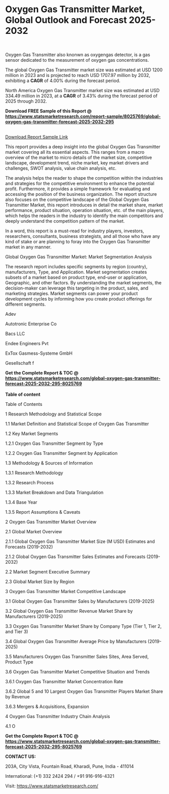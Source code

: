 <h1>Oxygen Gas Transmitter Market, Global Outlook and Forecast 2025-2032</h1><br/><p>
 
 Oxygen Gas Transmitter also knonwn as oxygengas detector, is a gas sensor dedicated to the measurement of oxygen gas concentrations.</p><p>
 
 The global Oxygen Gas Transmitter market size was estimated at USD 1200 million in 2023 and is projected to reach USD 1707.97 million by 2032, exhibiting a <strong>CAGR</strong> of 4.00% during the forecast period.</p><p>
 
 North America Oxygen Gas Transmitter market size was estimated at USD 334.49 million in 2023, at a <strong>CAGR</strong> of 3.43% during the forecast period of 2025 through 2032.</p><div><b>Download FREE Sample of this Report @ <a href="https://www.statsmarketresearch.com/download-free-sample/8025769/global-oxygen-gas-transmitter-forecast-2025-2032-295">https://www.statsmarketresearch.com/report-sample/8025769/global-oxygen-gas-transmitter-forecast-2025-2032-295</a></b></div><br><p><a href="https://www.statsmarketresearch.com/download-free-sample/8025769/global-oxygen-gas-transmitter-forecast-2025-2032-295">Download Report Sample Link</a></p><p>
 
 This report provides a deep insight into the global Oxygen Gas Transmitter market covering all its essential aspects. This ranges from a macro overview of the market to micro details of the market size, competitive landscape, development trend, niche market, key market drivers and challenges, SWOT analysis, value chain analysis, etc.</p><p>
 
 The analysis helps the reader to shape the competition within the industries and strategies for the competitive environment to enhance the potential profit. Furthermore, it provides a simple framework for evaluating and accessing the position of the business organization. The report structure also focuses on the competitive landscape of the Global Oxygen Gas Transmitter Market, this report introduces in detail the market share, market performance, product situation, operation situation, etc. of the main players, which helps the readers in the industry to identify the main competitors and deeply understand the competition pattern of the market.</p><p>In a word, this report is a must-read for industry players, investors, researchers, consultants, business strategists, and all those who have any kind of stake or are planning to foray into the Oxygen Gas Transmitter market in any manner.</p><p>Global Oxygen Gas Transmitter Market: Market Segmentation Analysis</p><p>The research report includes specific segments by region (country), manufacturers, Type, and Application. Market segmentation creates subsets of a market based on product type, end-user or application, Geographic, and other factors. By understanding the market segments, the decision-maker can leverage this targeting in the product, sales, and marketing strategies. Market segments can power your product development cycles by informing how you create product offerings for different segments.</p><p>Adev</p><p>Autotronic Enterprise Co</p><p>Bacs LLC</p><p>Endee Engineers Pvt</p><p>ExTox Gasmess-Systeme GmbH</p><p>Gesellschaft f</p><div><b>Get the Complete Report & TOC @ <a href="https://www.statsmarketresearch.com/global-oxygen-gas-transmitter-forecast-2025-2032-295-8025769">https://www.statsmarketresearch.com/global-oxygen-gas-transmitter-forecast-2025-2032-295-8025769</a></b></div><br><b>Table of content</b><p>Table of Contents<br />
 
 1 Research Methodology and Statistical Scope<br />
 
 1.1 Market Definition and Statistical Scope of Oxygen Gas Transmitter<br />
 
 1.2 Key Market Segments<br />
 
 1.2.1 Oxygen Gas Transmitter Segment by Type<br />
 
 1.2.2 Oxygen Gas Transmitter Segment by Application<br />
 
 1.3 Methodology & Sources of Information<br />
 
 1.3.1 Research Methodology<br />
 
 1.3.2 Research Process<br />
 
 1.3.3 Market Breakdown and Data Triangulation<br />
 
 1.3.4 Base Year<br />
 
 1.3.5 Report Assumptions & Caveats<br />
 
 2 Oxygen Gas Transmitter Market Overview<br />
 
 2.1 Global Market Overview<br />
 
 2.1.1 Global Oxygen Gas Transmitter Market Size (M USD) Estimates and Forecasts (2019-2032)<br />
 
 2.1.2 Global Oxygen Gas Transmitter Sales Estimates and Forecasts (2019-2032)<br />
 
 2.2 Market Segment Executive Summary<br />
 
 2.3 Global Market Size by Region<br />
 
 3 Oxygen Gas Transmitter Market Competitive Landscape<br />
 
 3.1 Global Oxygen Gas Transmitter Sales by Manufacturers (2019-2025)<br />
 
 3.2 Global Oxygen Gas Transmitter Revenue Market Share by Manufacturers (2019-2025)<br />
 
 3.3 Oxygen Gas Transmitter Market Share by Company Type (Tier 1, Tier 2, and Tier 3)<br />
 
 3.4 Global Oxygen Gas Transmitter Average Price by Manufacturers (2019-2025)<br />
 
 3.5 Manufacturers Oxygen Gas Transmitter Sales Sites, Area Served, Product Type<br />
 
 3.6 Oxygen Gas Transmitter Market Competitive Situation and Trends<br />
 
 3.6.1 Oxygen Gas Transmitter Market Concentration Rate<br />
 
 3.6.2 Global 5 and 10 Largest Oxygen Gas Transmitter Players Market Share by Revenue<br />
 
 3.6.3 Mergers & Acquisitions, Expansion<br />
 
 4 Oxygen Gas Transmitter Industry Chain Analysis<br />
 
 4.1 O<br><div><b>Get the Complete Report & TOC @ <a href="https://www.statsmarketresearch.com/global-oxygen-gas-transmitter-forecast-2025-2032-295-8025769">https://www.statsmarketresearch.com/global-oxygen-gas-transmitter-forecast-2025-2032-295-8025769</a></b></div></p>
 
 <b>CONTACT US:</b><br>
 
 203A, City Vista, Fountain Road, Kharadi, Pune, India - 411014 <br>
 
 International: (+1) 332 2424 294 / +91 916-916-4321<br>
 
 Visit: <a href="https://www.statsmarketresearch.com/">https://www.statsmarketresearch.com/</a>
 
 <br>